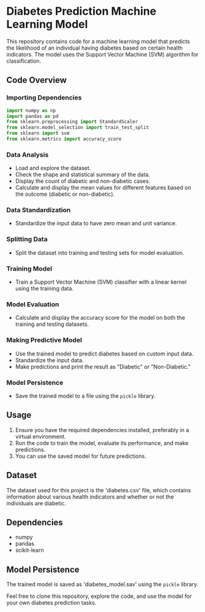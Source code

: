 # Diabetes Prediction Machine Learning Model

This repository contains code for a machine learning model that predicts the likelihood of an individual having diabetes based on certain health indicators. The model uses the Support Vector Machine (SVM) algorithm for classification.

## Code Overview

### Importing Dependencies
```python
import numpy as np
import pandas as pd
from sklearn.preprocessing import StandardScaler
from sklearn.model_selection import train_test_split
from sklearn import svm
from sklearn.metrics import accuracy_score
```

### Data Analysis
- Load and explore the dataset.
- Check the shape and statistical summary of the data.
- Display the count of diabetic and non-diabetic cases.
- Calculate and display the mean values for different features based on the outcome (diabetic or non-diabetic).

### Data Standardization
- Standardize the input data to have zero mean and unit variance.

### Splitting Data
- Split the dataset into training and testing sets for model evaluation.

### Training Model
- Train a Support Vector Machine (SVM) classifier with a linear kernel using the training data.

### Model Evaluation
- Calculate and display the accuracy score for the model on both the training and testing datasets.

### Making Predictive Model
- Use the trained model to predict diabetes based on custom input data.
- Standardize the input data.
- Make predictions and print the result as "Diabetic" or "Non-Diabetic."

### Model Persistence
- Save the trained model to a file using the `pickle` library.

## Usage
1. Ensure you have the required dependencies installed, preferably in a virtual environment.
2. Run the code to train the model, evaluate its performance, and make predictions.
3. You can use the saved model for future predictions.

## Dataset
The dataset used for this project is the 'diabetes.csv' file, which contains information about various health indicators and whether or not the individuals are diabetic.

## Dependencies
- numpy
- pandas
- scikit-learn

## Model Persistence
The trained model is saved as 'diabetes_model.sav' using the `pickle` library.

Feel free to clone this repository, explore the code, and use the model for your own diabetes prediction tasks.
